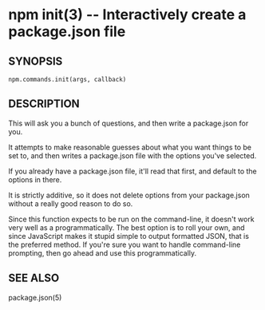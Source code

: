 npm init(3) -- Interactively create a package.json file
=======================================================


<extoc></extoc>

## SYNOPSIS

    npm.commands.init(args, callback)

## DESCRIPTION

This will ask you a bunch of questions, and then write a package.json for you.

It attempts to make reasonable guesses about what you want things to be set to,
and then writes a package.json file with the options you've selected.

If you already have a package.json file, it'll read that first, and default to
the options in there.

It is strictly additive, so it does not delete options from your package.json
without a really good reason to do so.

Since this function expects to be run on the command-line, it doesn't work very
well as a programmatically. The best option is to roll your own, and since
JavaScript makes it stupid simple to output formatted JSON, that is the
preferred method. If you're sure you want to handle command-line prompting,
then go ahead and use this programmatically.

## SEE ALSO

package.json(5)
